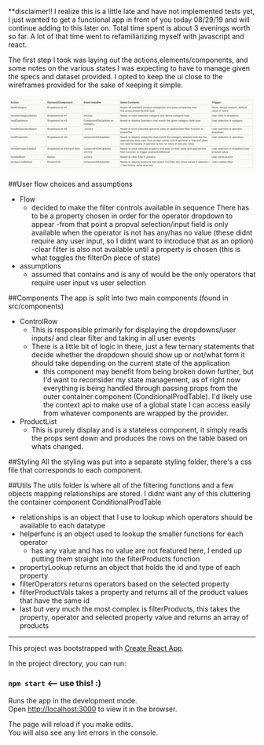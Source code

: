 **disclaimer!! I realize this is a little late and have not implemented tests yet, I just wanted to get a functional app in front of you today 08/29/19 and will continue adding to this later on. 
Total time spent is about 3 evenings worth so far. 
A lot of that time went to refamiliarizing myself with javascript and react. 

The first step I took was laying out the actions,elements/components, and some notes on the various states I was expecting to have to manage given the specs and dataset provided. I opted to keep the ui close to the wireframes provided for the sake of keeping it simple.

![starter chart](src/utils/startingPoint.png)

##User flow choices and assumptions
* Flow 
    - decided to make the filter controls available in sequence
    There has to be a property chosen in order for the operator dropdown to appear
        -from that point a propval selection/input field is only available when the operator is not has any/has no value
        (these didnt require any user input, so I didnt want to introduce that as an option)
        -clear filter is also not available until a property is chosen 
        (this is what toggles the filterOn piece of state)
* assumptions
    - assumed that contains and is any of would be the only operators that require user input vs user selection


##Components
The app is split into two main components (found in src/components)

* ControlRow 
    - This is responsible primarily for displaying the dropdowns/user inputs/ and clear filter and taking in all user events
    - There is a little bit of logic in there, just a few ternary statements that decide whether the dropdown should show up or not/what form it should take depending on the current state of the application
        - this component may benefit from being broken down further, but I'd want to reconsider my state management, as of right now everything is being handled through passing props from the outer container component (ConditionalProdTable). 
        I'd likely use the context api to make use of a global state I can access easily from whatever components are wrapped by the provider.
* ProductList 
    - This is purely display and is a stateless component, it simply reads the props sent down and produces the rows on the      table based on whats changed. 

##Styling
All the styling was put into a separate styling folder, there's a css file that corresponds to each component. 

##Utils
The utils folder is where all of the filtering functions and a few objects mapping relationships are stored. I didnt want any of this cluttering the container component ConditionalProdTable 

* relationships is an object that I use to lookup which operators should be available to each datatype
* helperfunc is an object used to lookup the smaller functions for each operator
    - has any value and has no value are not featured here, I ended up putting them straight into the filterProducts function
* propertyLookup returns an object that holds the id and type of each property
* filterOperators returns operators based on the selected property
* filterProductVals takes a property and returns all of the product values that have the same id
* last but very much the most complex is filterProducts, this takes the property, operator and selected property value and returns an array of products



----
This project was bootstrapped with [Create React App](https://github.com/facebook/create-react-app).


In the project directory, you can run:

### `npm start` <-- use this! :)

Runs the app in the development mode.<br>
Open [http://localhost:3000](http://localhost:3000) to view it in the browser.

The page will reload if you make edits.<br>
You will also see any lint errors in the console.



